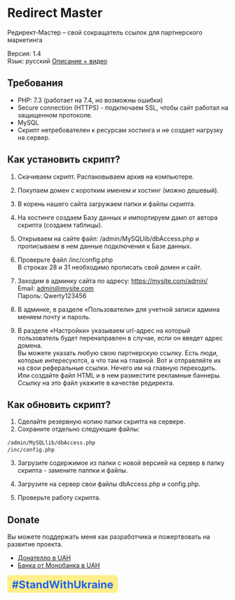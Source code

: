 # Redirect Master

Редирект-Мастер – свой сокращатель ссылок для партнерского маркетинга

Версия: 1.4<br>
Язык: русский
[Описание + видео](https://inwebpress.com/redirekt-master-svoj-sokrashhatel-ssylok/)

## Требования

- PHP: 7.3 (работает на 7.4, но возможны ошибки)
- Secure connection (HTTPS) - подключаем SSL, чтобы сайт работал на защищенном протоколе.
- MySQL
- Скрипт нетребователен к ресурсам хостинга и не создает нагрузку на сервер.

## Как установить скрипт?

1. Скачиваем скрипт. Распаковываем архив на компьютере.

2. Покупаем домен с коротким именем и хостинг (можно дешевый).

3. В корень нашего сайта загружаем папки и файлы скрипта.

4. На хостинге создаем Базу данных и импортируем дамп от автора скрипта (создаем таблицы).

5. Открываем на сайте файл: /admin/MySQLlib/dbAccess.php и прописываем в нем данные подключения к Базе данных.

6. Проверьте файл /inc/config.php<br>
В строках 28 и 31 необходимо прописать свой домен и сайт.

7. Заходим в админку сайта по адресу: https://mysite.com/admin/<br>
Email: admin@mysite.com<br>
Пароль: Qwerty123456<br>

8. В админке, в разделе «Пользователи» для учетной записи админа меняем почту и пароль.

9. В разделе «Настройки» указываем url-адрес на который пользователь будет перенаправлен в случае, если он введет адрес домена.<br>
Вы можете указать любую свою партнерскую ссылку. Есть люди, которые интересуются, а что там на главной. Вот и отправляйте их на свои реферальные ссылки. Нечего им на главную переходить. Или создайте файл HTML и в нем разместите рекламные баннеры. Ссылку на это файл укажите в качестве редиректа.

## Как обновить скрипт?

1. Сделайте резервную копию папки скрипта на сервере.
2. Сохраните отдельно следующие файлы: 

```
/admin/MySQLlib/dbAccess.php
/inc/config.php
```
3. Загрузите содержимое из папки с новой версией на сервер в папку скрипта - замените паппки и файлы.

4. Загрузите на сервер свои файлы dbAccess.php и config.php.

5. Проверьте работу скрипта.

## Donate

Вы можете поддержать меня как разработчика и пожертвовать на развитие проекта.

- [Донателло в UAH](https://donatello.to/inwebpress)
- [Банка от Монобанка в UAH](https://send.monobank.ua/jar/A6cy9eBtcB)

[![Stand With Ukraine](https://raw.githubusercontent.com/vshymanskyy/StandWithUkraine/main/badges/StandWithUkraine.svg)](https://sitex.me/standwithukraine)